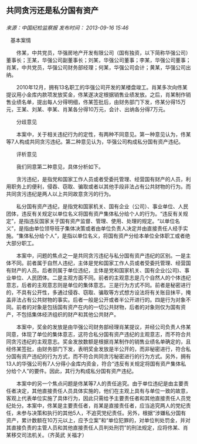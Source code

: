 ## 共同贪污还是私分国有资产

### 

_来源：中国纪检监察报_ _发布时间： 2013-09-16 15:46_

   基本案情

　　佟某，中共党员，华强房地产开发有限公司（国有独资，以下简称华强公司）董事长；王某，华强公司副董事长；刘某，华强公司董事；李某，华强公司董事；肖某，中共党员，华强公司财务部经理；何某，华强公司会计；黄某，华强公司出纳。

　　2010年12月，拥有13名职工的华强公司开发的某楼盘竣工。肖某多次向佟某提议用小金库内款项发放奖金，佟某遂决定根据销售业绩发放。之后，肖某制作销售业绩名单，提出每人分得明细，佟某签批后，由财务部门下发，佟某分得15万元，王某、刘某、李某、肖某各分得10万元，会计、出纳各分得7万元。

　　分歧意见

　　本案中，关于相关违纪行为的定性，有两种不同意见。第一种意见认为，佟某等7人构成共同贪污违纪。第二种意见认为，华强公司构成私分国有资产违纪。

　　评析意见

　　我们同意第二种意见，具体分析如下。

　　贪污违纪，是指党和国家工作人员或者受委托管理、经营国有财产的人员，利用职务上的便利，侵吞、窃取、骗取或者以其他手段非法占有公共财物的行为。而共同贪污违纪是两人以上共同故意贪污的行为。

　　私分国有资产违纪，是指党和国家机关、国有企业（公司）、事业单位、人民团体，违反有关规定以单位名义将国有资产集体私分给个人的行为。“违反有关规定”，是指违反国家关于国有资产监督、管理、使用、处理的规定。“以单位名义”，是指由单位领导班子集体决策或者由单位负责人决定并由直接责任人经手实施。“集体私分给个人”，是指以单位名义，将国有资产分给本单位全体职工或者绝大部分职工。

　　本案中，问题的焦点之一是共同贪污违纪与私分国有资产违纪的区别。一是主体不同。前者属于自然人违纪，主体是党和国家工作人员或者受委托管理、经营国有财产的人员。后者则属于单位违纪，主体是党和国家机关、国有企业(公司)、事业单位、人民团体。二是主观方面不同。前者的主观意志是几个自然人的个体违纪意志，后者的主观意志则是单位的集体意志。三是行为方式不同。前者是秘密进行的，不具有公开性，多通过侵吞、窃取、骗取等方式想方设法将有关账目抹平，掩盖非法占有公共财物的事实。后者一般是公开或者半公开进行的。四是行为对象不同。前者的对象是包括国有资产在内的一切公共财物，后者的对象则仅为国有资产，不包括集体经济组织的财产和其他公共财产。

　　本案中，奖金的发放是由华强公司财务部经理肖某提议，并经公司负责人佟某同意，体现了单位的集体意志，这符合私分国有资产违纪的主观意志，而不符合共同贪污违纪的主观意志。奖金发放数额是根据肖某制作的销售业绩名单确定的，且经佟某签批，由财务部门下发，表明奖金发放是半公开的，而非秘密进行，符合私分国有资产违纪的行为方式，而不符合共同贪污秘密进行的行为方式。另外，拥有13人的华强公司有7人分得小金库内资金，符合“违反有关规定将国有资产集体私分给个人”的要件。因此，其行为构成私分国有资产违纪。

　　本案中的另一个焦点问题是佟某等7人的责任追究。由于单位违纪是由主要责任者决定，其他直接责任人员具体实施的，他们在主观上具有与单位一致的故意，客观上代表单位实施了具体行为，因此只需给予主要责任者和其他直接责任人员党纪处分。本案中，佟某是主要责任者，肖某是直接责任者，应当追究两人的党纪责任，未参与决策和执行的其他5人，不追究党纪责任。另外，根据“涉嫌私分国有资产，累计数额在10万元以上，应予立案”和“单位犯罪的，对单位判处罚金，并对其直接负责的主管人员和其他直接责任人员判处刑罚”的刑法规定，应将佟某、肖某移交司法机关。（齐英武 关福才）